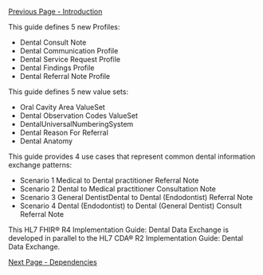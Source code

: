 [Previous Page - Introduction](index.html)

This guide defines 5 new Profiles:
* Dental Consult Note
* Dental Communication Profile
* Dental Service Request Profile
* Dental Findings Profile
* Dental Referral Note Profile

This guide defines 5 new value sets:
* Oral Cavity Area ValueSet 	
* Dental Observation Codes ValueSet 	
* DentalUniversalNumberingSystem 	
* Dental Reason For Referral 	
* Dental Anatomy

This guide provides 4 use cases that represent common dental information exchange patterns:
* Scenario 1 Medical to Dental practitioner Referral Note
* Scenario 2 Dental to Medical practitioner Consultation Note
* Scenario 3 General DentistDental to Dental (Endodontist) Referral Note
* Scenario 4 Dental (Endodontist) to Dental (General Dentist) Consult Referral Note

This HL7 FHIR® R4 Implementation Guide: Dental Data Exchange is developed in parallel to the HL7 CDA® R2 Implementation Guide: Dental Data Exchange.

[Next Page - Dependencies](dependencies.html)